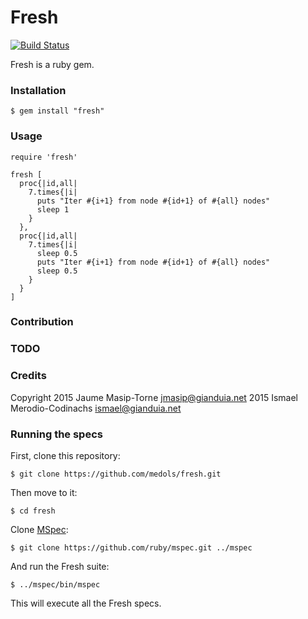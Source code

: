 # Fresh

[![Build Status](https://travis-ci.org/medols/fresh.svg)](https://travis-ci.org/medols/fresh)

Fresh is a ruby gem.

### Installation

    $ gem install "fresh"

### Usage

    require 'fresh'

    fresh [
      proc{|id,all|
        7.times{|i|
          puts "Iter #{i+1} from node #{id+1} of #{all} nodes"
          sleep 1
        }
      },
      proc{|id,all|
        7.times{|i|
          sleep 0.5 
          puts "Iter #{i+1} from node #{id+1} of #{all} nodes"
          sleep 0.5 
        }
      }
    ]

### Contribution

### TODO

### Credits

Copyright 2015  Jaume Masip-Torne <jmasip@gianduia.net>
          2015  Ismael Merodio-Codinachs <ismael@gianduia.net>

### Running the specs

First, clone this repository:

    $ git clone https://github.com/medols/fresh.git

Then move to it:

    $ cd fresh

Clone [MSpec](http://github.com/ruby/mspec):

    $ git clone https://github.com/ruby/mspec.git ../mspec

And run the Fresh suite:

    $ ../mspec/bin/mspec

This will execute all the Fresh specs.

